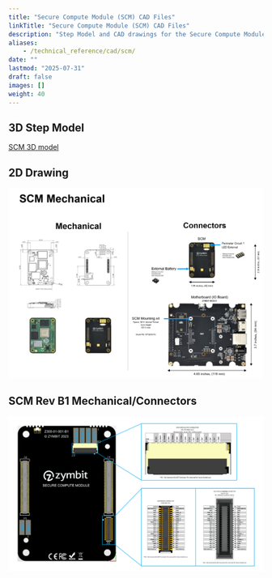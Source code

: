 ```yaml
---
title: "Secure Compute Module (SCM) CAD Files"
linkTitle: "Secure Compute Module (SCM) CAD Files"
description: "Step Model and CAD drawings for the Secure Compute Module (SCM) "
aliases:
    - /technical_reference/cad/scm/
date: ""
lastmod: "2025-07-31"
draft: false
images: []
weight: 40
---
```


## 3D Step Model

[SCM 3D model](ZYMBIT-SCM-CAD-Model-defeatured-no-battery-2022.12.step)

## 2D Drawing

![SCM A1 CAD Drawing](ZYMBIT-SCM-Mechanical-Connectors-2023.01.png)

## SCM Rev B1 Mechanical/Connectors

![SCM B1 CAD Drawing](ZYMBIT-SCM-B1-Mechanical.png)

